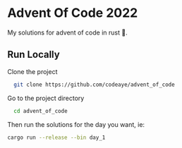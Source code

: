 
# Advent Of Code 2022

My solutions for advent of code in rust 🦀.

## Run Locally

Clone the project

```bash
  git clone https://github.com/codeaye/advent_of_code
```

Go to the project directory

```bash
  cd advent_of_code
```

Then run the solutions for the day you want, ie:
```bash
cargo run --release --bin day_1
```

